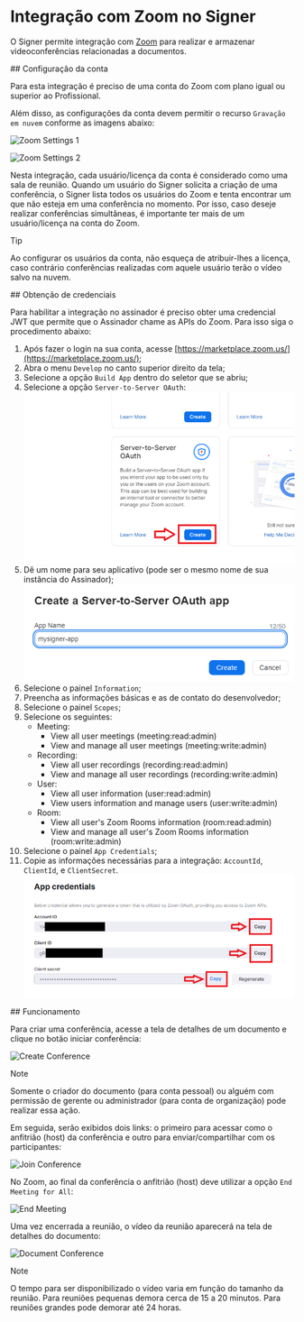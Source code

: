 ﻿# Integração com Zoom no Signer

O Signer permite integração com [Zoom](https://zoom.us/) para realizar e armazenar videoconferências relacionadas a documentos.

<a name="account-config" />
## Configuração da conta

Para esta integração é preciso de uma conta do Zoom com plano igual ou superior ao Profissional.

Além disso, as configurações da conta devem permitir o recurso `Gravação em nuvem` conforme as imagens abaixo:

![Zoom Settings 1](../images/zoom-rec-settings1.png)

![Zoom Settings 2](../images/zoom-rec-settings2.png)

Nesta integração, cada usuário/licença da conta é considerado como uma sala de reunião. Quando um usuário do Signer solicita a criação
de uma conferência, o Signer lista todos os usuários do Zoom e tenta encontrar um que não esteja em uma conferência no momento. Por
isso, caso deseje realizar conferências simultâneas, é importante ter mais de um usuário/licença na conta do Zoom.

> [!TIP]
> Ao configurar os usuários da conta, não esqueça de atribuir-lhes a licença, caso contrário conferências realizadas
> com aquele usuário terão o vídeo salvo na nuvem.

<a name="credentials" />
## Obtenção de credenciais

Para habilitar a integração no assinador é preciso obter uma credencial JWT que permite que o Assinador chame as APIs do Zoom.
Para isso siga o procedimento abaixo:

1. Após fazer o login na sua conta, acesse [https://marketplace.zoom.us/](https://marketplace.zoom.us/);
1. Abra o menu `Develop` no canto superior direito da tela;
1. Selecione a opção `Build App` dentro do seletor que se abriu;
1. Selecione a opção `Server-to-Server OAuth`:
![Zoom S2S App S2S](../images/zoom-s2s.png)
1. Dê um nome para seu aplicativo (pode ser o mesmo nome de sua instância do Assinador);
![Zoom S2S App Name](../images/zoom-appname.png)
1. Selecione o painel `Information`;
1. Preencha as informações básicas e as de contato do desenvolvedor;
1. Selecione o painel `Scopes`;
1. Selecione os seguintes:
    - Meeting:
        - View all user meetings (meeting:read:admin)
        - View and manage all user meetings (meeting:write:admin)
    - Recording:
        - View all user recordings (recording:read:admin)
        - View and manage all user recordings (recording:write:admin)
    - User:
        - View all user information (user:read:admin)
        - View users information and manage users (user:write:admin)
    - Room:
        - View all user's Zoom Rooms information (room:read:admin)
        - View and manage all user's Zoom Rooms information (room:write:admin)
1. Selecione o painel `App Credentials`;
1. Copie as informações necessárias para a integração: `AccountId`, `ClientId`, e `ClientSecret`.
![Zoom S2S App Name](../images/zoom-credentials.png)
<a name="operation" />
## Funcionamento

Para criar uma conferência, acesse a tela de detalhes de um documento e clique no botão iniciar conferência:

![Create Conference](../images/create-conference.png)

> [!NOTE]
> Somente o criador do documento (para conta pessoal) ou alguém com permissão de gerente ou administrador (para conta de organização)
> pode realizar essa ação.

Em seguida, serão exibidos dois links: o primeiro para acessar como o anfitrião (host) da conferência e outro para enviar/compartilhar 
com os participantes:

![Join Conference](../images/join-conference.png)

No Zoom, ao final da conferência o anfitrião (host) deve utilizar a opção `End Meeting for All`:

![End Meeting](../images/end-meeting.png)

Uma vez encerrada a reunião, o vídeo da reunião aparecerá na tela de detalhes do documento: 

![Document Conference](../images/document-conference.png)

> [!NOTE]
> O tempo para ser disponibilizado o vídeo varia em função do tamanho da reunião. Para reuniões pequenas demora cerca de 15 a 20 minutos. 
> Para reuniões grandes pode demorar até 24 horas.
